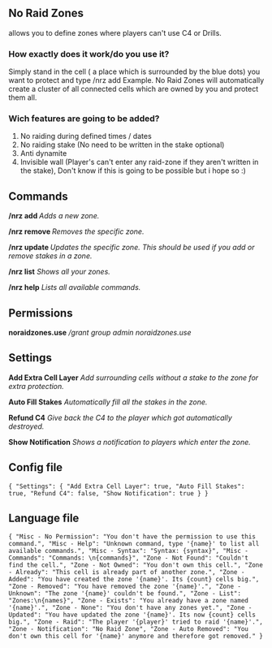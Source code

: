 ## No Raid Zones
allows you to define zones where players can't use C4 or Drills.

### How exactly does it work/do you use it?
Simply stand in the cell ( a place which is surrounded by the blue dots) you want to protect and type /nrz add Example. No Raid Zones will automatically create a cluster of all connected cells which are owned by you and protect them all.

### Wich features are going to be added?
1. No raiding during defined times / dates
1. No raiding stake (No need to be written in the stake optional)
1. Anti dynamite
1. Invisible wall (Player's can't enter any raid-zone if they aren't written in the stake), Don't know if this is going to be possible but i hope so :)

## Commands
**/nrz add <zone>** *Adds a new zone.*

**/nrz remove <zone>** *Removes the specific zone.*

**/nrz update <zone>** *Updates the specific zone. This should be used if you add or remove stakes in a zone.*

**/nrz list** *Shows all your zones.*

**/nrz help** *Lists all available commands.*

## Permissions
**noraidzones.use** */grant group admin noraidzones.use*

## Settings
**Add Extra Cell Layer** *Add surrounding cells without a stake to the zone for extra protection.*

**Auto Fill Stakes** *Automatically fill all the stakes in the zone.*

**Refund C4** *Give back the C4 to the player which got automatically destroyed.*

**Show Notification** *Shows a notification to players which enter the zone.*

## Config file
`{
  "Settings": {
    "Add Extra Cell Layer": true,
    "Auto Fill Stakes": true,
    "Refund C4": false,
    "Show Notification": true
  }
}`

## Language file
`{
  "Misc - No Permission": "You don't have the permission to use this command.",
  "Misc - Help": "Unknown command, type '{name}' to list all available commands.",
  "Misc - Syntax": "Syntax: {syntax}",
  "Misc - Commands": "Commands: \n{commands}",
  "Zone - Not Found": "Couldn't find the cell.",
  "Zone - Not Owned": "You don't own this cell.",
  "Zone - Already": "This cell is already part of another zone.",
  "Zone - Added": "You have created the zone '{name}'. Its {count} cells big.",
  "Zone - Removed": "You have removed the zone '{name}'.",
  "Zone - Unknown": "The zone '{name}' couldn't be found.",
  "Zone - List": "Zones:\n{names}",
  "Zone - Exists": "You already have a zone named '{name}'.",
  "Zone - None": "You don't have any zones yet.",
  "Zone - Updated": "You have updated the zone '{name}'. Its now {count} cells big.",
  "Zone - Raid": "The player '{player}' tried to raid '{name}'.",
  "Zone - Notification": "No Raid Zone",
  "Zone - Auto Removed": "You don't own this cell for '{name}' anymore and therefore got removed."
}`